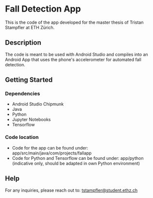# Fall Detection App

This is the code of the app developed for the master thesis of Tristan Stampfler at ETH Zürich.

## Description

The code is meant to be used with Android Studio and compiles into an Android App that uses the phone's accelerometer for automated fall detection.

## Getting Started

### Dependencies

* Android Studio Chipmunk
* Java
* Python
* Jupyter Notebooks
* Tensorflow

### Code location

* Code for the app can be found under: app/src/main/java/com/projects/fallapp
* Code for Python and Tensorflow can be found under: app/python (indicative only, should be adapted in own Python environment)

## Help

For any inquiries, please reach out to: tstampfler@student.ethz.ch